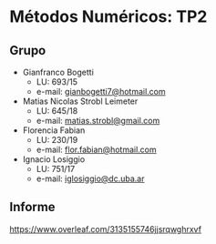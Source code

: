 # Métodos Numéricos: TP2

## Grupo

* Gianfranco Bogetti
  - LU: 693/15
  - e-mail: gianbogetti7@hotmail.com
* Matias Nicolas Strobl Leimeter
  - LU: 645/18
  - e-mail: matias.strobl@gmail.com
* Florencia Fabian
  - LU: 230/19
  - e-mail: flor.fabian@hotmail.com
* Ignacio Losiggio
  - LU: 751/17
  - e-mail: iglosiggio@dc.uba.ar

## Informe

https://www.overleaf.com/3135155746jjsrqwghrxvf